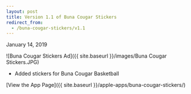 ```yaml
---
layout: post
title: Version 1.1 of Buna Cougar Stickers
redirect_from:
  - /buna-cougar-stickers/v1.1
---
```


January 14, 2019

![Buna Cougar Stickers Ad]({{ site.baseurl }}/images/Buna Cougar Stickers.JPG)

- Added stickers for Buna Cougar Basketball

[View the App Page]({{ site.baseurl }}/apple-apps/buna-cougar-stickers/)
